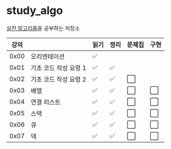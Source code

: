# study_algo

[실전 알고리즘](https://blog.encrypted.gg/919?category=773649)을 공부하는 저장소

| 강의 |                       | 읽기 | 정리 | 문제집 | 구현 |
| ---- | --------------------- | ---- | ---- | ------ | ---- |
| 0x00 | 오리엔테이션          | ✅   |      |        |      |
| 0x01 | 기초 코드 작성 요령 1 | ✅   | ✅   |        |      |
| 0x02 | 기초 코드 작성 요령 2 | ✅   | ✅   | ⬜️    |      |
| 0x03 | 배열                  | ✅   | ✅   | ⬜️    | ⬜️  |
| 0x04 | 연결 리스트           | ✅   | ✅   | ⬜️    | ⬜️  |
| 0x05 | 스택                  | ✅   | ✅   | ⬜️    | ⬜️  |
| 0x06 | 큐                    | ✅   | ✅   | ⬜️    | ⬜️  |
| 0x07 | 덱                    | ✅   | ✅   | ⬜️    | ⬜️  |
